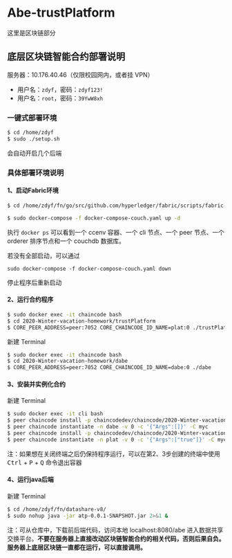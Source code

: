# Abe-trustPlatform

这里是区块链部分

## 底层区块链智能合约部署说明

服务器：10.176.40.46（仅限校园网内，或者挂 VPN）

+ 用户名：`zdyf`，密码：`zdyf123!`
+ 用户名：`root`，密码：`39YwW8xh`

### 一键式部署环境

```bash
$ cd /home/zdyf
$ sudo ./setup.sh
```

会自动开启几个后端



### 具体部署环境说明

#### 1、启动Fabric环境

```bash
$ cd /home/zdyf/fn/go/src/github.com/hyperledger/fabric/scripts/fabric-samples/chaincode-docker-devmode

$ sudo docker-compose -f docker-compose-couch.yaml up -d
```

执行 `docker ps` 可以看到一个 ccenv 容器、一个 cli 节点、一个 peer 节点、一个 orderer 排序节点和一个 couchdb 数据库。

若没有全部启动，可以通过

`sudo docker-compose -f docker-compose-couch.yaml down`

停止程序后重新启动

 

#### 2、运行合约程序

```bash
$ sudo docker exec -it chaincode bash
$ cd 2020-Winter-vacation-homework/trustPlatform
$ CORE_PEER_ADDRESS=peer:7052 CORE_CHAINCODE_ID_NAME=plat:0 ./trustPlatform
```

新建 Terminal

```bash
$ sudo docker exec -it chaincode bash
$ cd 2020-Winter-vacation-homework/dabe
$ CORE_PEER_ADDRESS=peer:7052 CORE_CHAINCODE_ID_NAME=dabe:0 ./dabe
```

 

#### 3、安装并实例化合约

新建 Terminal

``` bash
$ sudo docker exec -it cli bash
$ peer chaincode install -p chaincodedev/chaincode/2020-Winter-vacation-homework/dabe -n dabe -v 0
$ peer chaincode instantiate -n dabe -v 0 -c '{"Args":[]}' -C myc
$ peer chaincode install -p chaincodedev/chaincode/2020-Winter-vacation-homework/trustPlatform -n plat -v 0
$ peer chaincode instantiate -n plat -v 0 -c '{"Args":["true"]}' -C myc
```

注：如果想在关闭终端之后仍保持程序运行，可以在第2、3步创建的终端中使用 <kbd>Ctrl</kbd> + <kbd>P</kbd> + <kbd>Q</kbd> 命令退出容器



#### 4、运行java后端

新建 Terminal

```bash
$ cd /home/zdyf/fn/datashare-v8/
$ sudo nohup java -jar atp-0.0.1-SNAPSHOT.jar 2>&1 &
```



注：可从仓库中，下载前后端代码，访问本地 localhost:8080/abe 进入数据共享交换平台。**不要在服务器上直接改动区块链智能合约的相关代码，否则后果自负。服务器上底层区块链一直都在运行，可以直接调用。**

